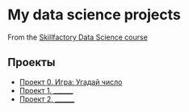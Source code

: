 # My data science projects
From the [Skillfactory Data Science course](https://apps.skillfactory.ru/)

## Проекты

* [Проект 0. Игра: Угадай число](https://github.com/Varvara505/DS_SF/blob/main/game_2.py) 
* [Проект 1. ______]()
* [Проект 2. ______]()







     
